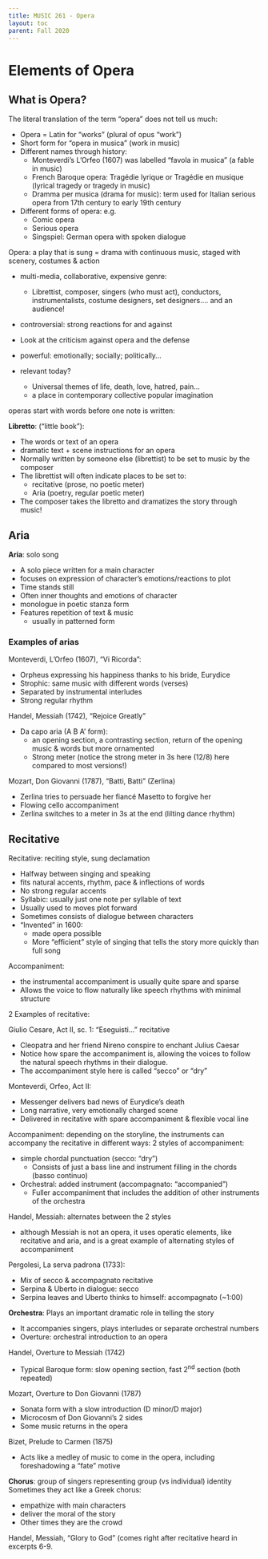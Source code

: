 ```yaml
---
title: MUSIC 261 - Opera
layout: toc
parent: Fall 2020
---
```

# Elements of Opera
## What is Opera?
The literal translation of the term “opera” does not tell us much:
- Opera = Latin for “works” (plural of opus “work”)
- Short form for “opera in musica” (work in music)
- Different names through history:
    - Monteverdi’s L’Orfeo (1607) was labelled “favola in musica”
    (a fable in music)
    - French Baroque opera: Tragédie lyrique or Tragédie en
    musique (lyrical tragedy or tragedy in music)
    - Dramma per musica (drama for music): term used for
    Italian serious opera from 17th century to early 19th century
- Different forms of opera: e.g.
    - Comic opera
    - Serious opera
    - Singspiel: German opera with spoken dialogue

Opera: a play that is sung = drama with continuous music, staged with scenery,
costumes & action
- multi-media, collaborative, expensive genre:
    - Librettist, composer, singers (who must act), conductors,
    instrumentalists, costume designers, set designers…. and an
    audience!
- controversial: strong reactions for and against

- Look at the criticism against opera and the defense
- powerful: emotionally; socially; politically…
- relevant today?
    - Universal themes of life, death, love, hatred, pain…
    - a place in contemporary collective popular imagination

operas start with words before one note is
written:

**Libretto**: (“little book”): 
- The words or text of an opera
- dramatic text + scene instructions for an opera
- Normally written by someone else (librettist) to be
set to music by the composer
- The librettist will often indicate places to be set to:
    - recitative (prose, no poetic meter)
    - Aria (poetry, regular poetic meter)
- The composer takes the libretto and dramatizes
the story through music!

## Aria
**Aria**: solo song
- A solo piece written for a main character
- focuses on expression of character’s
emotions/reactions to plot
- Time stands still
- Often inner thoughts and emotions of
character
- monologue in poetic stanza form
- Features repetition of text & music
    - usually in patterned form

### Examples of arias 
Monteverdi, L’Orfeo (1607), “Vi Ricorda”:
- Orpheus expressing his happiness thanks to his bride, Eurydice
- Strophic: same music with different words (verses)
- Separated by instrumental interludes
- Strong regular rhythm

Handel, Messiah (1742), “Rejoice Greatly”
- Da capo aria (A B A’ form):
    - an opening section, a contrasting section, return of the opening music & words but more ornamented
    - Strong meter (notice the strong meter in 3s here (12/8) here compared to most versions!)

Mozart, Don Giovanni (1787), “Batti, Batti” (Zerlina)
- Zerlina tries to persuade her fiancé Masetto to forgive her
- Flowing cello accompaniment
- Zerlina switches to a meter in 3s at the end (lilting dance rhythm)

## Recitative 
Recitative: reciting style, sung declamation
- Halfway between singing and speaking
- fits natural accents, rhythm, pace & inflections of words
- No strong regular accents
- Syllabic: usually just one note per syllable of text
- Usually used to moves plot forward
- Sometimes consists of dialogue between characters
- “Invented” in 1600:
    - made opera possible
    - More “efficient” style of singing that tells the story more
    quickly than full song

Accompaniment:
- the instrumental accompaniment is usually quite spare and sparse
- Allows the voice to flow naturally like speech rhythms with minimal structure

2 Examples of recitative:

Giulio Cesare, Act II, sc. 1: “Eseguisti…” recitative
- Cleopatra and her friend Nireno conspire to enchant Julius Caesar
- Notice how spare the accompaniment is, allowing the voices to follow the natural speech rhythms in their dialogue.
- The accompaniment style here is called “secco” or “dry”

Monteverdi, Orfeo, Act II:
- Messenger delivers bad news of Eurydice’s death
- Long narrative, very emotionally charged scene
- Delivered in recitative with spare accompaniment & flexible vocal line

Accompaniment: depending on the storyline, the instruments can
accompany the recitative in different ways: 2 styles of accompaniment:
- simple chordal punctuation (secco: “dry”)
    - Consists of just a bass line and instrument filling in
the chords (basso continuo)
- Orchestral: added instrument (accompagnato: “accompanied”)
    - Fuller accompaniment that includes the addition of other instruments of the orchestra


Handel, Messiah: alternates between the 2 styles
- although Messiah is not an opera, it uses operatic elements, like recitative and
aria, and is a great example of alternating styles of accompaniment

Pergolesi, La serva padrona (1733):
- Mix of secco & accompagnato recitative
- Serpina & Uberto in dialogue: secco
- Serpina leaves and Uberto thinks to himself: accompagnato (~1:00)

**Orchestra**: Plays an important dramatic role in telling the story
- It accompanies singers, plays interludes or separate orchestral numbers
- Overture: orchestral introduction to an opera

Handel, Overture to Messiah (1742)
- Typical Baroque form: slow opening section, fast 2<sup>nd</sup> section (both repeated)

Mozart, Overture to Don Giovanni (1787)
- Sonata form with a slow introduction (D minor/D major)
- Microcosm of Don Giovanni’s 2 sides
- Some music returns in the opera

Bizet, Prelude to Carmen (1875)
- Acts like a medley of music to come in the opera, including foreshadowing a “fate”
motive

**Chorus**:
group of singers representing group (vs individual) identity
Sometimes they act like a Greek chorus:
- empathize with main characters
- deliver the moral of the story
- Other times they are the crowd

 Handel, Messiah,
“Glory to God”
(comes right after recitative heard in excerpts 6-9.